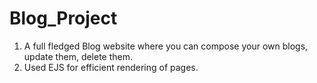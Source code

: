 # Blog_Project

1. A full fledged Blog website where you can compose your own blogs, update them, delete them.
2. Used EJS for efficient rendering of pages.
